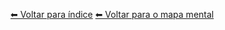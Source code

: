 [⬅ Voltar para índice](../README.md)
[⬅ Voltar para o mapa mental](../Mapa%20Mental%20dos%20Conteúdos.md)

